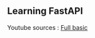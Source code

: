 ## Learning FastAPI

Youtube sources : 
[Full basic](https://www.youtube.com/watch?v=iWS9ogMPOI0&t=66s)